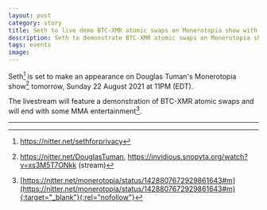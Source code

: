 ```yaml
---
layout: post
category: story
title: Seth to live demo BTC-XMR atomic swaps on Monerotopia show with Douglas Tuman
description: Seth to demonstrate BTC-XMR atomic swaps on Monerotopia show with Douglas Tuman
tags: events
image: 
---
```


Seth[^1] is set to make an appearance on Douglas Tuman's Monerotopia show[^2] tomorrow, Sunday 22 August 2021 at 11PM (EDT).

The livestream will feature a demonstration of BTC-XMR atomic swaps and will end with some MMA entertainment[^3].

 
---

[^1]: https://nitter.net/sethforprivacy
[^2]: https://nitter.net/DouglasTuman, https://invidious.snopyta.org/watch?v=xs3M5T7ONkk (stream) 
[^3]: [https://nitter.net/monerotopia/status/1428807672929861643#m](https://nitter.net/monerotopia/status/1428807672929861643#m){:target="_blank"}{:rel="nofollow"}
